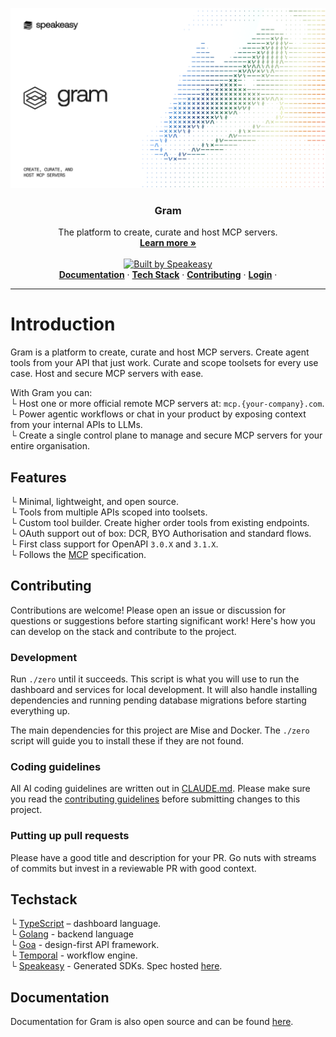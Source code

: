 
[![Gram](banner.png)](https://getgram.ai)

<h3 align="center">Gram</h3>

<p align="center">
    The platform to create, curate and host MCP servers.
    <br />
    <a href="https://www.speakeasy.com/product/gram"><strong>Learn more »</strong></a>
    <br />
    <br />
    <a href="https://speakeasy.com/"><img alt="Built by Speakeasy" src="https://www.speakeasy.com/assets/badges/built-by-speakeasy.svg" />
    <br />
  </a>
    <a href="#Documentation"><strong>Documentation</strong></a> ·
    <a href="#Techstack"><strong>Tech Stack</strong></a> ·
    <a href="#Contributing"><strong>Contributing</strong></a> ·
    <a href="https://app.getgram.ai/"><strong>Login</strong></a> ·
</p>

<p align="center">

</p>

<hr />

# Introduction

Gram is a platform to create, curate and host MCP servers. Create agent tools from your API that just work. Curate and scope toolsets for every use case. Host and secure MCP servers with ease.

With Gram you can:  
└ Host one or more official remote MCP servers at: `mcp.{your-company}.com`.  
└ Power agentic workflows or chat in your product by exposing context from your internal APIs to LLMs.  
└ Create a single control plane to manage and secure MCP servers for your entire organisation.

## Features

└ Minimal, lightweight, and open source.  
└ Tools from multiple APIs scoped into toolsets.  
└ Custom tool builder. Create higher order tools from existing endpoints.  
└ OAuth support out of box: DCR, BYO Authorisation and standard flows.  
└ First class support for OpenAPI `3.0.X` and `3.1.X`.  
└ Follows the [MCP](https://modelcontextprotocol.io/docs/getting-started/intro) specification.

## Contributing

Contributions are welcome! Please open an issue or discussion for questions or suggestions before starting significant work!
Here's how you can develop on the stack and contribute to the project.

### Development

Run `./zero` until it succeeds. This script is what you will use to run the dashboard and services for local development. It will also handle installing dependencies and running pending database migrations before starting everything up.

The main dependencies for this project are Mise and Docker. The `./zero` script will guide you to install these if they are not found.

### Coding guidelines

All AI coding guidelines are written out in [CLAUDE.md](./CLAUDE.md). Please make sure you read the [contributing guidelines](./CONTRIBUTING.md) before submitting changes to this project.

### Putting up pull requests

Please have a good title and description for your PR. Go nuts with streams of commits but invest in a reviewable PR with good context.  

## Techstack

└ [TypeScript](https://www.typescriptlang.org/) – dashboard language.  
└ [Golang](https://go.dev/) - backend language  
└ [Goa](https://github.com/goadesign/goa) - design-first API framework.  
└ [Temporal](https://temporal.io/) - workflow engine.  
└ [Speakeasy](https://www.speakeasy.com/) - Generated SDKs. Spec hosted [here](http://app.getgram.ai/openapi.yaml).

## Documentation

Documentation for Gram is also open source and can be found [here](https://docs.getgram.ai/).